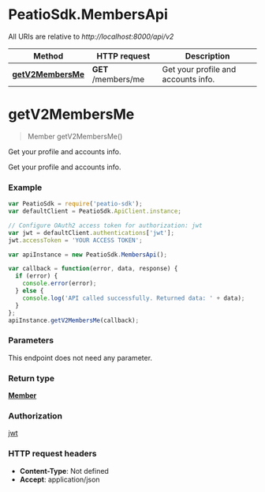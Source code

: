 # PeatioSdk.MembersApi

All URIs are relative to *http://localhost:8000/api/v2*

Method | HTTP request | Description
------------- | ------------- | -------------
[**getV2MembersMe**](MembersApi.md#getV2MembersMe) | **GET** /members/me | Get your profile and accounts info.


<a name="getV2MembersMe"></a>
# **getV2MembersMe**
> Member getV2MembersMe()

Get your profile and accounts info.

Get your profile and accounts info.

### Example
```javascript
var PeatioSdk = require('peatio-sdk');
var defaultClient = PeatioSdk.ApiClient.instance;

// Configure OAuth2 access token for authorization: jwt
var jwt = defaultClient.authentications['jwt'];
jwt.accessToken = 'YOUR ACCESS TOKEN';

var apiInstance = new PeatioSdk.MembersApi();

var callback = function(error, data, response) {
  if (error) {
    console.error(error);
  } else {
    console.log('API called successfully. Returned data: ' + data);
  }
};
apiInstance.getV2MembersMe(callback);
```

### Parameters
This endpoint does not need any parameter.

### Return type

[**Member**](Member.md)

### Authorization

[jwt](../README.md#jwt)

### HTTP request headers

 - **Content-Type**: Not defined
 - **Accept**: application/json

